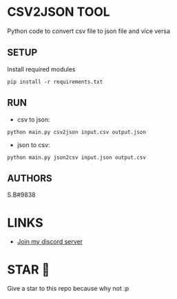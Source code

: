 # CSV2JSON TOOL
Python code to convert csv file to json file and vice versa
## SETUP
Install required modules
```
pip install -r requirements.txt
```
## RUN
- csv to json:
```
python main.py csv2json input.csv output.json
```
- json to csv:
```
python main.py json2csv input.json output.csv
```
## AUTHORS
S.B#9838
# LINKS
- [Join my discord server](https://discord.gg/b2ejYcJjqA)
# STAR 🌟
Give a star to this repo because why not :p

